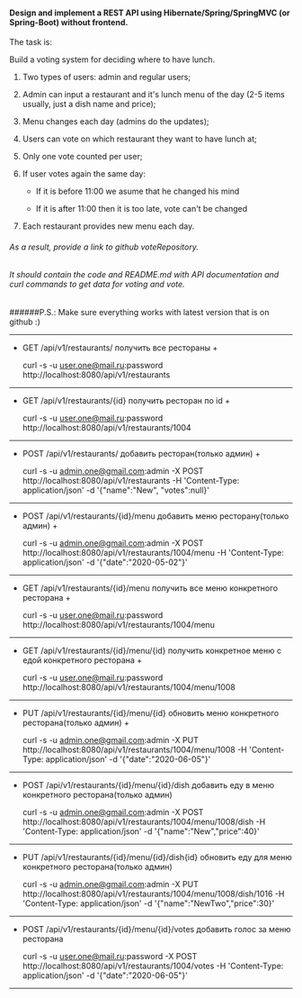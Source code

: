 #### Design and implement a REST API using Hibernate/Spring/SpringMVC (or Spring-Boot) without frontend.

The task is:

Build a voting system for deciding where to have lunch.

1. Two types of users: admin and regular users;
2. Admin can input a restaurant and it's lunch menu of the day (2-5 items usually, just a dish name and price);
3. Menu changes each day (admins do the updates);
4. Users can vote on which restaurant they want to have lunch at;
5. Only one vote counted per user;
6. If user votes again the same day:

    * If it is before 11:00 we asume that he changed his mind
    
    * If it is after 11:00 then it is too late, vote can't be changed
 
7. Each restaurant provides new menu each day.

###### As a result, provide a link to github voteRepository.

###### It should contain the code and README.md with API documentation and curl commands to get data for voting and vote.

######P.S.: Make sure everything works with latest version that is on github :)

------------------------------------------------------------------------------------------------------------------------
- GET       /api/v1/restaurants/                            получить все рестораны +

  curl -s -u user.one@mail.ru:password http://localhost:8080/api/v1/restaurants
------------------------------------------------------------------------------------------------------------------------
- GET       /api/v1/restaurants/{id}                        получить ресторан по id +

  curl -s -u user.one@mail.ru:password http://localhost:8080/api/v1/restaurants/1004
------------------------------------------------------------------------------------------------------------------------
- POST      /api/v1/restaurants/                            добавить ресторан(только админ) +

  curl -s -u admin.one@gmail.com:admin -X POST http://localhost:8080/api/v1/restaurants -H 'Content-Type: application/json' -d '{"name":"New", "votes":null}'
------------------------------------------------------------------------------------------------------------------------
- POST      /api/v1/restaurants/{id}/menu                   добавить меню ресторану(только админ) +

  curl -s -u admin.one@gmail.com:admin -X POST http://localhost:8080/api/v1/restaurants/1004/menu -H 'Content-Type: application/json' -d '{"date":"2020-05-02"}'
------------------------------------------------------------------------------------------------------------------------
- GET       /api/v1/restaurants/{id}/menu                   получить все меню конкретного ресторана  +

  curl -s -u user.one@mail.ru:password http://localhost:8080/api/v1/restaurants/1004/menu
------------------------------------------------------------------------------------------------------------------------
- GET       /api/v1/restaurants/{id}/menu/{id}              получить конкретное меню с едой конкретного ресторана +

  curl -s -u user.one@mail.ru:password http://localhost:8080/api/v1/restaurants/1004/menu/1008 
------------------------------------------------------------------------------------------------------------------------
- PUT       /api/v1/restaurants/{id}/menu/{id}              обновить меню конкретного ресторана(только админ) +

  curl -s -u admin.one@gmail.com:admin -X PUT http://localhost:8080/api/v1/restaurants/1004/menu/1008 -H 'Content-Type: application/json' -d '{"date":"2020-06-05"}' 
------------------------------------------------------------------------------------------------------------------------
- POST      /api/v1/restaurants/{id}/menu/{id}/dish         добавить еду в меню конкретного ресторана(только админ)

  curl -s -u admin.one@gmail.com:admin -X POST http://localhost:8080/api/v1/restaurants/1004/menu/1008/dish -H 'Content-Type: application/json' -d '{"name":"New","price":40}'      
------------------------------------------------------------------------------------------------------------------------
- PUT       /api/v1/restaurants/{id}/menu/{id}/dish{id}     обновить еду для меню конкретного ресторана(только админ)

  curl -s -u admin.one@gmail.com:admin -X PUT http://localhost:8080/api/v1/restaurants/1004/menu/1008/dish/1016 -H 'Content-Type: application/json' -d '{"name":"NewTwo","price":30}'
------------------------------------------------------------------------------------------------------------------------
- POST      /api/v1/restaurants/{id}/menu/{id}/votes        добавить голос за меню ресторана

  curl -s -u user.one@mail.ru:password -X POST http://localhost:8080/api/v1/restaurants/1004/votes -H 'Content-Type: application/json' -d '{"date":"2020-06-05"}' 
------------------------------------------------------------------------------------------------------------------------